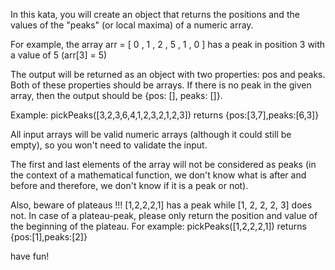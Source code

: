 In this kata, you will create an object that returns the positions and the values of the "peaks" (or local maxima) of a numeric array.

For example, the array arr = [ 0 , 1 , 2 , 5 , 1 , 0 ] has a peak in position 3 with a value of 5 (arr[3] = 5)

The output will be returned as an object with two properties: pos and peaks. Both of these properties should be arrays. If there is no peak in the given array, then the output should be {pos: [], peaks: []}.

Example: pickPeaks([3,2,3,6,4,1,2,3,2,1,2,3]) returns {pos:[3,7],peaks:[6,3]}

All input arrays will be valid numeric arrays (although it could still be empty), so you won't need to validate the input.

The first and last elements of the array will not be considered as peaks (in the context of a mathematical function, we don't know what is after and before and therefore, we don't know if it is a peak or not).

Also, beware of plateaus !!! [1,2,2,2,1] has a peak while [1, 2, 2, 2, 3] does not. In case of a plateau-peak, please only return the position and value of the beginning of the plateau. For example: pickPeaks([1,2,2,2,1]) returns {pos:[1],peaks:[2]}

have fun!
